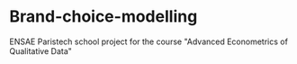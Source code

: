 # Brand-choice-modelling
ENSAE Paristech school project for the course "Advanced Econometrics of Qualitative Data"

